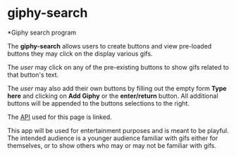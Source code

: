 # giphy-search

\*Giphy search program

The **giphy-search** allows users to create buttons and view pre-loaded buttons they may click on the display various gifs.

The _user_ may click on any of the pre-existing buttons to show gifs related to that button's text.

The _user_ may also add their own buttons by filling out the empty form **Type here** and clicking on **Add Giphy** or the **enter/return** button. All additional buttons will be appended to the buttons selections to the right.

The [API](https://developers.giphy.com/) used for this page is linked.

This app will be used for entertainment purposes and is meant to be playful. The intended audience is a younger audience familiar with gifs either for themselves, or to show others who may or may not be familiar with gifs.

